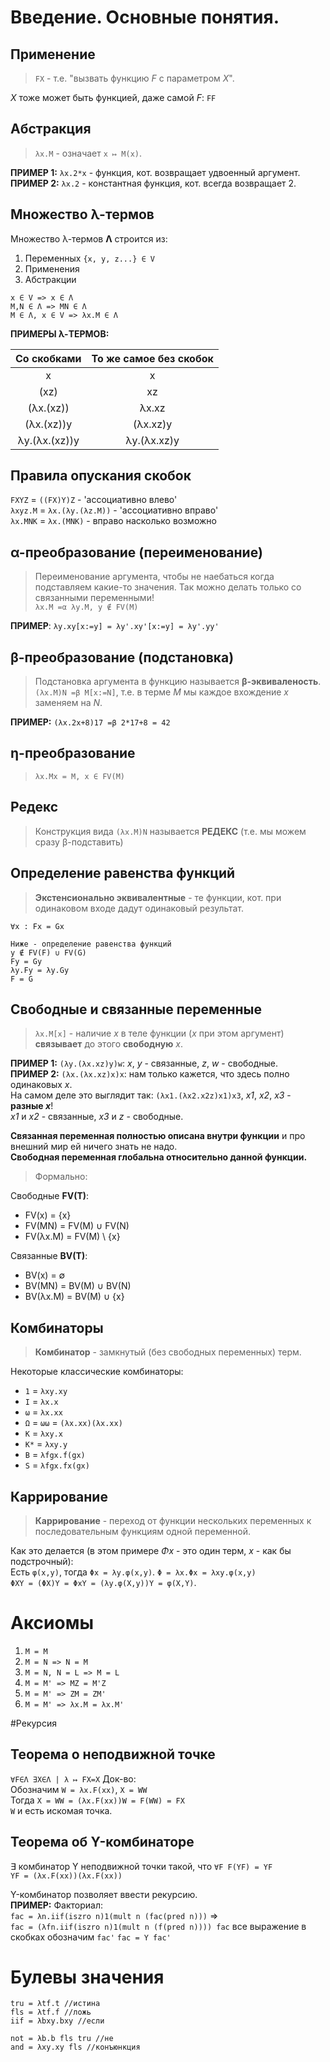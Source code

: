 # Введение. Основные понятия.
## Применение
> `FX` - т.е. "вызвать функцию _F_ с параметром _X_".  

_X_ тоже может быть функцией, даже самой _F_: `FF`

## Абстракция
> `λx.M` - означает `x ↦ M(x)`.  

**ПРИМЕР 1:** `λx.2*x` - функция, кот. возвращает удвоенный аргумент.  
**ПРИМЕР 2:** `λx.2` - константная функция, кот. всегда возвращает 2.  

## Множество λ-термов
Множество λ-термов **Λ** строится из:
1. Переменных `{x, y, z...} ∈ V`
2. Применения
3. Абстракции

```
x ∈ V => x ∈ Λ
M,N ∈ Λ => MN ∈ Λ
M ∈ Λ, x ∈ V => λx.M ∈ Λ
```

**ПРИМЕРЫ λ-ТЕРМОВ:**  

| Со скобками  | То же самое без скобок |
| :-------------: | :-------------: |
| x  | x  |
| (xz)  | xz  |
| (λx.(xz)) | λx.xz |
| (λx.(xz))y | (λx.xz)y |
| λy.(λx.(xz))y | λy.(λx.xz)y |

## Правила опускания скобок
`FXYZ` = `((FX)Y)Z` - 'ассоциативно влево'  
`λxyz.M` = `λx.(λy.(λz.M))` - 'ассоциативно вправо'  
`λx.MNK` = `λx.(MNK)` - вправо насколько возможно  

## α-преобразование (переименование)
> Переименование аргумента, чтобы не наебаться когда подставляем какие-то значения.
Так можно делать только со связанными переменными!  
`λx.M =α λy.M, y ∉ FV(M)`

**ПРИМЕР**: `λy.xy[x:=y] = λy'.xy'[x:=y] = λy'.yy'`  

## β-преобразование (подстановка)
> Подстановка аргумента в функцию называется **β-эквиваленость**.  
`(λx.M)N =β M[x:=N]`, т.е. в терме _M_ мы каждое вхождение _x_ заменяем на _N_.  

**ПРИМЕР:** `(λx.2x+8)17 =β 2*17+8 = 42`

## η-преобразование
> `λx.Mx = M, x ∈ FV(M)`

## Редекс
> Конструкция вида `(λx.M)N` называется **РЕДЕКС** (т.е. мы можем сразу β-подставить)  

## Определение равенства функций
> **Экстенсионально эквивалентные** - те функции, кот. при одинаковом входе дадут одинаковый результат.  

```
∀x : Fx = Gx

Ниже - определение равенства функций
y ∉ FV(F) ∪ FV(G)
Fy = Gy
λy.Fy = λy.Gy
F = G
```

## Свободные и связанные переменные
> `λx.M[x]` - наличие _x_ в теле функции (_x_ при этом аргумент) **связывает** до этого **свободную** _x_.  

**ПРИМЕР 1:** `(λy.(λx.xz)y)w`: _x_, _y_ - связанные, _z_, _w_ - свободные.  
**ПРИМЕР 2:** `(λx.(λx.xz)x)x`: нам только кажется, что здесь полно одинаковых _x_.  
На самом деле это выглядит так: `(λx1.(λx2.x2z)x1)x3`, _x1_, _x2_, _x3_ - **разные _x_**!  
_x1_ и _x2_ - связанные, _x3_ и _z_ - свободные.  

**Связанная переменная полностью описана внутри функции** и про внешний мир ей ничего знать не надо.  
**Свободная переменная глобальна относительно данной функции.**  

> Формально:  
>
Свободные **FV(T)**:
 * FV(x) = {x}
 * FV(MN) = FV(M) ∪ FV(N)
 * FV(λx.M) = FV(M) \ {x}  
>
Связанные **BV(T)**:
 * BV(x) = ∅
 * BV(MN) = BV(M) ∪ BV(N)
 * BV(λx.M) = BV(M) ∪ {x}

## Комбинаторы
> **Комбинатор** - замкнутый (без свободных переменных) терм.  

Некоторые классические комбинаторы:  
 * `1` = `λxy.xy`
 * `I` = `λx.x`
 * `ω` = `λx.xx`
 * `Ω` = `ωω` = `(λx.xx)(λx.xx)`
 * `K` = `λxy.x`
 * `K*` = `λxy.y`
 * `B` = `λfgx.f(gx)`
 * `S` = `λfgx.fx(gx)`

## Каррирование
> **Каррирование** - переход от функции нескольких переменных к последовательным функциям одной переменной.  

Как это делается (в этом примере _Φx_ - это один терм, _x_ - как бы подстрочный):  
Есть `φ(x,y)`, тогда `Φx = λy.φ(x,y)`. `Φ = λx.Φx = λxy.φ(x,y)`  
`ΦXY = (ΦX)Y = ΦxY = (λy.φ(X,y))Y = φ(X,Y)`.

# Аксиомы
1. `M = M`
2. `M = N => N = M`
3. `M = N, N = L => M = L`
4. `M = M' => MZ = M'Z`
5. `M = M' => ZM = ZM'`
6. `M = M' => λx.M = λx.M'`

#Рекурсия

## Теорема о неподвижной точке
`∀F∈Λ ∃X∈Λ | λ ↦ FX=X`
Док-во:  
Обозначим `W = λx.F(xx)`, `X = WW`  
Тогда `X = WW = (λx.F(xx))W = F(WW) = FX`  
`W` и есть искомая точка.  

## Теорема об Y-комбинаторе
∃ комбинатор Y неподвижной точки такой, что `∀F F(YF) = YF`  
`YF = (λx.F(xx))(λx.F(xx))`

Y-комбинатор позволяет ввести рекурсию.  
**ПРИМЕР:** Факториал:  
`fac = λn.iif(iszro n)1(mult n (fac(pred n)))` =>  
`fac = (λfn.iif(iszro n)1(mult n (f(pred n)))) fac` все выражение в скобках обозначим `fac'`
`fac = Y fac'`





# Булевы значения
```
tru = λtf.t //истина
fls = λtf.f //ложь
iif = λbxy.bxy //если

not = λb.b fls tru //не
and = λxy.xy fls //конъюнкция
```

